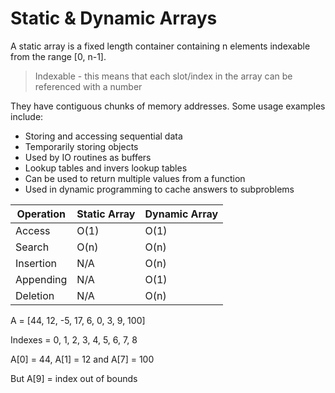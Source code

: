 # Static & Dynamic Arrays

A static array is a fixed length container containing n elements indexable from the range [0, n-1].

> Indexable - this means that each slot/index in the array
> can be referenced with a number

They have contiguous chunks of memory addresses. Some usage examples include:

- Storing and accessing sequential data
- Temporarily storing objects
- Used by IO routines as buffers
- Lookup tables and invers lookup tables
- Can be used to return multiple values from a function
- Used in dynamic programming to cache answers to subproblems

| Operation | Static Array | Dynamic Array |
| --------- | ------------ | ------------- |
| Access    | O(1)         | O(1)          |
| Search    | O(n)         | O(n)          |
| Insertion | N/A          | O(n)          |
| Appending | N/A          | O(1)          |
| Deletion  | N/A          | O(n)          |

A = [44, 12, -5, 17, 6, 0, 3, 9, 100]

Indexes = 0, 1, 2, 3, 4, 5, 6, 7, 8

A[0] = 44, A[1] = 12 and A[7] = 100

But A[9] = index out of bounds
